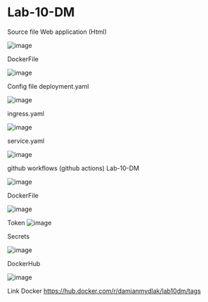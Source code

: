 # Lab-10-DM
Source file
Web application (Html)

![image](https://github.com/Mydlyk/Lab-10-DM/assets/65900710/3cbb6efb-cf07-4e53-844c-30f302c41603)

DockerFile

![image](https://github.com/Mydlyk/Lab-10-DM/assets/65900710/5d9fb5da-ce34-4f39-9712-56916110daec)

Config file
deployment.yaml

![image](https://github.com/Mydlyk/Lab-10-DM/assets/65900710/55ccf313-4e09-43fe-9916-b7c5cd0a7cf6)

ingress.yaml

![image](https://github.com/Mydlyk/Lab-10-DM/assets/65900710/14c965bd-8925-4a46-adcd-9e255391a1c7)

service.yaml

![image](https://github.com/Mydlyk/Lab-10-DM/assets/65900710/8f33630b-5d12-4f66-bf85-2472c6230e86)

github workflows (github actions)
Lab-10-DM

![image](https://github.com/Mydlyk/Lab-10-DM/assets/65900710/da651bac-8910-4b3b-b530-043f0d950156)

DockerFile

![image](https://github.com/Mydlyk/Lab-10-DM/assets/65900710/72d9e9e3-eedc-4ef9-bdd3-2c7fac6c7fba)

Token
![image](https://github.com/Mydlyk/Lab-10-DM/assets/65900710/ebf78852-69aa-468d-9f6a-ee4a0cc72447)

Secrets

![image](https://github.com/Mydlyk/Lab-10-DM/assets/65900710/7ff8e501-10e3-4c78-a197-1cc83f07bfcc)

DockerHub

![image](https://github.com/Mydlyk/Lab-10-DM/assets/65900710/4676c4bf-0153-4a47-862d-e86e03f12252)

Link Docker
https://hub.docker.com/r/damianmydlak/lab10dm/tags


